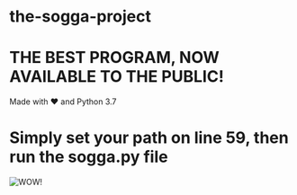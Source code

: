 # the-sogga-project
# THE BEST PROGRAM, NOW AVAILABLE TO THE PUBLIC!
Made with ❤ and Python 3.7
# Simply set your path on line 59, then run the sogga.py file


![WOW!](https://static.wikia.nocookie.net/floppapedia-revamped/images/1/1d/Soggaglopnar.jpg/revision/latest?cb=20210722235441)
